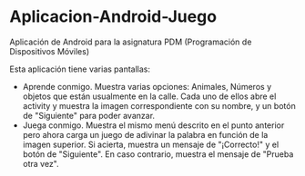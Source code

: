 # Aplicacion-Android-Juego
Aplicación de Android para la asignatura PDM (Programación de Dispositivos Móviles)

Esta aplicación tiene varias pantallas: 

- Aprende conmigo. Muestra varias opciones: Animales, Números y objetos que están usualmente en la calle. Cada uno de ellos abre el activity y muestra la imagen correspondiente con su nombre, y un botón de "Siguiente" para poder avanzar.
- Juega conmigo. Muestra el mismo menú descrito en el punto anterior pero ahora carga un juego de adivinar la palabra en función de la imagen superior. Si acierta, muestra un mensaje de "¡Correcto!" y el botón de "Siguiente". En caso contrario, muestra el mensaje de "Prueba otra vez".
